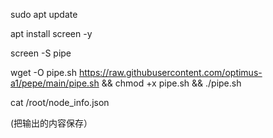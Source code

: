 sudo apt update


apt install screen -y


screen -S pipe


wget -O pipe.sh https://raw.githubusercontent.com/optimus-a1/pepe/main/pipe.sh && chmod +x pipe.sh && ./pipe.sh



cat /root/node_info.json

(把输出的内容保存）
